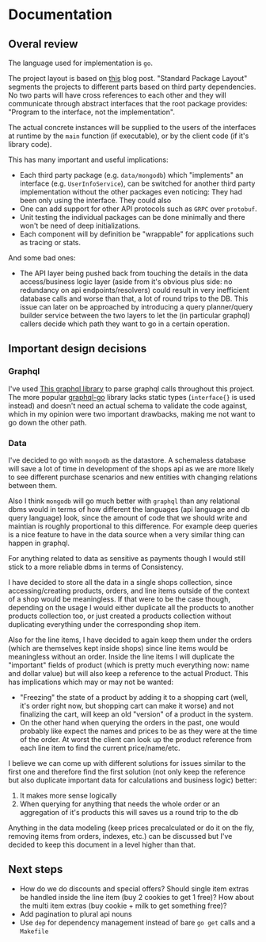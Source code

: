 # Documentation

## Overal review
The language used for implementation is `go`.

The project layout is based on [this](https://medium.com/@benbjohnson/standard-package-layout-7cdbc8391fc1) blog post. "Standard Package Layout" segments the projects to different parts based on third party dependencies. No two parts will have cross references to each other and they will communicate through abstract interfaces that the root package provides: "Program to the interface, not the implementation".

The actual concrete instances will be supplied to the users of the interfaces at runtime by the `main` function (if executable), or by the client code (if it's library code).

This has many important and useful implications:
 - Each third party package (e.g. `data/mongodb`) which "implements" an interface (e.g. `UserInfoService`), can be switched for another third party implementation without the other packages even noticing: They had been only using the interface. They could also 
 - One can add support for other API protocols such as `GRPC` over `protobuf`.
 - Unit testing the individual packages can be done minimally and there won't be need of deep initializations.
 - Each component will by definition be "wrappable" for applications such as tracing or stats.

And some bad ones:
 - The API layer being pushed back from touching the details in the data access/business logic layer (aside from it's obvious plus side: no redundancy on api endpoints/resolvers) could result in very inefficient database calls and worse than that, a lot of round trips to the DB. This issue can later on be approached by introducing a query planner/query builder service between the two layers to let the (in particular graphql) callers decide which path they want to go in a certain operation.

## Important design decisions
### Graphql
I've used [This graphql library](../api/graphql/schema.graphql) to parse graphql calls throughout this project. The more popular [graphql-go](https://github.com/graph-gophers/graphql-go) library lacks static types (`interface{}` is used instead) and doesn't need an actual schema to validate the code against, which in my opinion were two important drawbacks, making me not want to go down the other path.

### Data
I've decided to go with `mongodb` as the datastore. A schemaless database will save a lot of time in development of the shops api as we are more likely to see different purchase scenarios and new entities with changing relations between them.

Also I think `mongodb` will go much better with `graphql` than any relational dbms would in terms of how different the languages (api language and db query language) look, since the amount of code that we should write and maintian is roughly proportional to this difference. For example deep queries is a nice feature to have in the data source when a very similar thing can happen in graphql.

For anything related to data as sensitive as payments though I would still stick to a more reliable dbms in terms of Consistency.

I have decided to store all the data in a single shops collection, since accessing/creating products, orders, and line items outside of the context of a shop would be meaningless. If that were to be the case though, depending on the usage I would either duplicate all the products to another products collection too, or just created a products collection without duplicating everything under the corresponding shop item.

Also for the line items, I have decided to again keep them under the orders (which are themselves kept inside shops) since line items would be meaningless without an order. Inside the line items I will duplicate the "important" fields of product (which is pretty much everything now: name and dollar value) but will also keep a reference to the actual Product. This has implications which may or may not be wanted:
- "Freezing" the state of a product by adding it to a shopping cart (well, it's order right now, but shopping cart can make it worse) and not finalizing the cart, will keep an old "version" of a product in the system.
- On the other hand when querying the orders in the past, one would probably like expect the names and prices to be as they were at the time of the order. At worst the client can look up the product reference from each line item to find the current price/name/etc.

I believe we can come up with different solutions for issues similar to the first one and therefore find the first solution (not only keep the reference but also duplicate important data for calculations and business logic) better:
1. It makes more sense logically
2. When querying for anything that needs the whole order or an aggregation of it's products this will saves us a round trip to the db

Anything in the data modeling (keep prices precalculated or do it on the fly, removing items from orders, indexes, etc.) can be discussed but I've decided to keep this document in a level higher than that.


## Next steps
- How do we do discounts and special offers? Should single item extras be handled inside the line item (buy 2 cookies to get 1 free)? How about the multi item extras (buy cookie + milk to get something free)? 
- Add pagination to plural api nouns
- Use `dep` for dependency management instead of bare `go get` calls and a `Makefile`